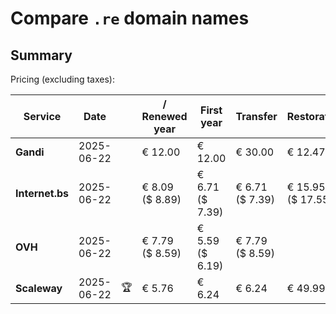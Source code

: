 # Compare `.re` domain names

## Summary

Pricing (excluding taxes):

| Service | Date |  | / Renewed year | First year | Transfer | Restoration |
|--|--|--|--|--|--|--|
| **Gandi** | 2025-06-22 |  | € 12.00 | € 12.00 | € 30.00 | € 12.47 |
| **Internet.bs** | 2025-06-22 |  | € 8.09<br>($ 8.89) | € 6.71<br>($ 7.39) | € 6.71<br>($ 7.39) | € 15.95<br>($ 17.55) |
| **OVH** | 2025-06-22 |  | € 7.79<br>($ 8.59) | € 5.59<br>($ 6.19) | € 7.79<br>($ 8.59) |  |
| **Scaleway** | 2025-06-22 | 🏆 | € 5.76 | € 6.24 | € 6.24 | € 49.99 |
